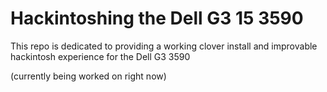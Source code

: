 # Hackintoshing the Dell G3 15 3590
This repo is dedicated to providing a working clover install and improvable hackintosh experience for the Dell G3 3590

(currently being worked on right now)
